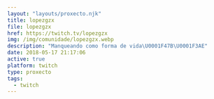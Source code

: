 ```yaml
---
layout: "layouts/proxecto.njk"
title: lopezgzx
file: lopezgzx
href: https://twitch.tv/lopezgzx
img: /img/comunidade/lopezgzx.webp
description: "Manqueando como forma de vida\U0001F47B\U0001F3AE"
date: 2018-05-17 21:17:06
active: true
platform: twitch
type: proxecto
tags:
  - twitch
---
```

